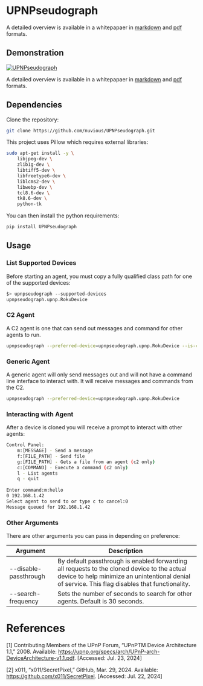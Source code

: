 # UPNPseudograph

A detailed overview is available in a whitepapaer in [markdown](Whitepaper.md) and [pdf](Whitepaper.pdf) formats.

## Demonstration

[![UPNPseudograph](https://img.youtube.com/vi/BKqg3oSyqzU/0.jpg)](https://www.youtube.com/watch?v=BKqg3oSyqzU)

A detailed overview is available in a whitepapaer in [markdown](Whitepaper.md) and [pdf](Whitepaper.pdf) formats.

## Dependencies

Clone the repository:

```bash
git clone https://github.com/nuvious/UPNPseudograph.git
```

This project uses Pillow which requires external libraries:

```bash
sudo apt-get install -y \
    libjpeg-dev \
    zlib1g-dev \
    libtiff5-dev \
    libfreetype6-dev \
    liblcms2-dev \
    libwebp-dev \
    tcl8.6-dev \
    tk8.6-dev \
    python-tk
```

You can then install the python requirements:

```bash
pip install UPNPseudograph
```

## Usage

### List Supported Devices

Before starting an agent, you must copy a fully qualified class path for one of the supported devices:

```bash
$> upnpseudograph --supported-devices                                      
upnpseudograph.upnp.RokuDevice
```

### C2 Agent

A C2 agent is one that can send out messages and command for other agents to run.

```bash
upnpseudograph --preferred-device=upnpseudograph.upnp.RokuDevice --is-c2
```


### Generic Agent

A generic agent will only send messages out and will not have a command line interface
to interact with. It will receive messages and commands from the C2.

```bash
upnpseudograph --preferred-device=upnpseudograph.upnp.RokuDevice
```

### Interacting with Agent

After a device is cloned you will receive a prompt to interact with other agents:

```bash
Control Panel:
    m:[MESSAGE] - Send a message
    f:[FILE_PATH] - Send file
    g:[FILE_PATH] - Gets a file from an agent (c2 only)
    c:[COMMAND] - Execute a command (c2 only)
    l - List agents
    q - quit
            
Enter command:m:hello
0 192.168.1.42
Select agent to send to or type c to cancel:0
Message queued for 192.168.1.42
```

### Other Arguments

There are other arguments you can pass in depending on preference:

|Argument|Description|
|-|-|
|--disable-passthrough|By default passthrough is enabled forwarding all requests to the cloned device to the actual device to help minimize an unintentional denial of service. This flag disables that functionality.|
|--search-frequency|Sets the number of seconds to search for other agents. Default is 30 seconds.|

# References

[1] Contributing Members of the UPnP Forum, “UPnPTM Device Architecture 1.1,” 2008. Available: https://upnp.org/specs/arch/UPnP-arch-DeviceArchitecture-v1.1.pdf. [Accessed: Jul. 23, 2024]

[2] x011, “x011/SecretPixel,” GitHub, Mar. 29, 2024. Available: https://github.com/x011/SecretPixel. [Accessed: Jul. 22, 2024]
